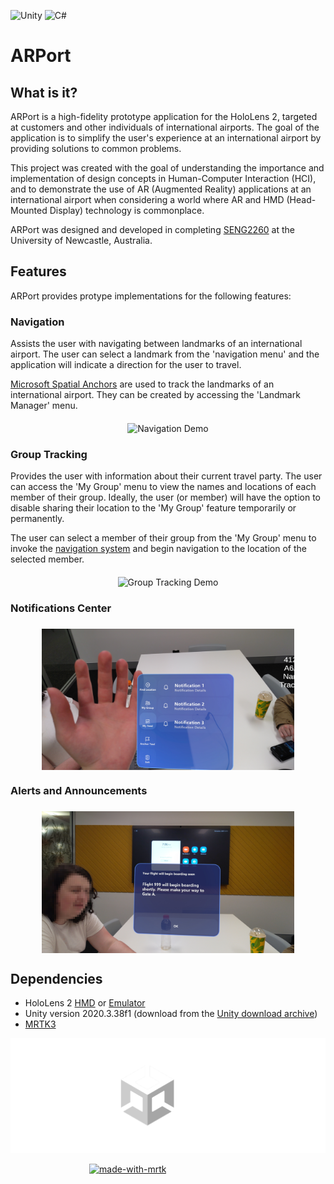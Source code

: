 <meta name="viewport" content="width=device-width, initial-scale=1.0, minimum-scale=1.0">

![Unity](https://img.shields.io/badge/unity-%23000000.svg?style=for-the-badge&logo=unity&logoColor=white)
![C#](https://img.shields.io/badge/c%23-%23239120.svg?style=for-the-badge&logo=c-sharp&logoColor=white)

# ARPort

## What is it?

ARPort is a high-fidelity prototype application for the HoloLens 2, targeted at customers and other individuals of international airports. The goal of the application is to simplify the user's experience at an international airport by providing solutions to common problems.

<!-- TODO Add to this; maybe use information from the report? -->

This project was created with the goal of understanding the importance and implementation of design concepts in Human-Computer Interaction (HCI), and to demonstrate the use of AR (Augmented Reality) applications at an international airport when considering a world where AR and HMD (Head-Mounted Display) technology is commonplace. 

ARPort was designed and developed in completing [SENG2260](https://www.newcastle.edu.au/course/SENG2260) at the University of Newcastle, Australia.

## Features

ARPort provides protype implementations for the following features:

### Navigation

Assists the user with navigating between landmarks of an international airport. The user can select a landmark from the 'navigation menu' and the application will indicate a direction for the user to travel.

[Microsoft Spatial Anchors](https://learn.microsoft.com/en-us/windows/mixed-reality/design/spatial-anchors) are used to track the landmarks of an international airport. They can be created by accessing the 'Landmark Manager' menu.

<div style="display:flex;flex-direction:row;justify-content:center;align-content:center;padding-top:6px;">
<img src="Images/ARPort-Navigation-Demo.gif" alt="Navigation Demo" loading="lazy" style="max-width:100%;height:auto;width:auto\9;">
</div>

### Group Tracking

Provides the user with information about their current travel party. The user can access the 'My Group' menu to view the names and locations of each member of their group. Ideally, the user (or member) will have the option to disable sharing their location to the 'My Group' feature temporarily or permanently.

The user can select a member of their group from the 'My Group' menu to invoke the [navigation system](#Navigation) and begin navigation to the location of the selected member.

<div style="display:flex;flex-direction:row;justify-content:center;align-content:center;padding-top:6px;">
<img src="Images/ARPort-Group-Tracking-Demo.gif" alt="Group Tracking Demo" loading="lazy" style="max-width:100%;height:auto;width:auto\9;">
</div>

### Notifications Center

<div style="display:flex;flex-direction:row;justify-content:center;align-content:center;padding-top:6px;width:100%;">
<img src="Images/HandMenu_LeftHand_Alt.jpg" alt="Notifications Center" loading="lazy" style="width:auto;height:auto;max-width:80%;"> 
</div>

### Alerts and Announcements

<div style="display:flex;flex-direction:row;justify-content:center;align-content:center;padding-top:6px;width:100%;">
<img src="Images/PSA_Demo.jpg" alt="Notifications Center" loading="lazy" style="width:auto;height:auto;max-width:80%;"> 
</div>

## Dependencies

* HoloLens 2 [HMD](https://www.microsoft.com/en-us/hololens/buy) or [Emulator](https://learn.microsoft.com/en-us/windows/mixed-reality/develop/advanced-concepts/using-the-hololens-emulator)
* Unity version 2020.3.38f1 (download from the [Unity download archive](https://unity3d.com/get-unity/download/archive))
* [MRTK3](https://learn.microsoft.com/en-us/windows/mixed-reality/mrtk-unity/mrtk3-overview/)


![Made With Unity](Images/U_Logo_T1_MadeWith_Small_White_RGB.svg)

<div style="width:100%;display:flex;justify-content:center;">
<div style="width:50%;">
<a href="https://learn.microsoft.com/en-us/windows/mixed-reality/mrtk-unity/mrtk3-overview/">
<img src="https://user-images.githubusercontent.com/13754172/122838841-b736e200-d2ab-11eb-85d6-f75fac6bce36.png" alt="made-with-mrtk">
</div>
</a>
</div>




<!-- ## References

<div style="display:flex;flex-direction:row;gap:1rem;">
<div style="flex:1;min-width:fit-content;">
[1]
</div>
<div>
<a name="1">V. Bogicevic, W. Yang, C. Cobanoglu, A. Bilgihan, and M. Bujisic, “Traveler anxiety and enjoyment: The effect of airport environment on traveler’s emotions,” Journal of Air Transport Management, vol. 57, pp. 122–129, 2016, issn: 0969-6997. doi: https://doi.org/10.1016/j.jairtraman. 2016.07.019. \[Online\]. Available: <a href="https://www.sciencedirect.com/science/article/pii/S0969699715300697">https://www.sciencedirect.com/science/article/pii/S0969699715300697</a></a>
</div>
</div> -->
